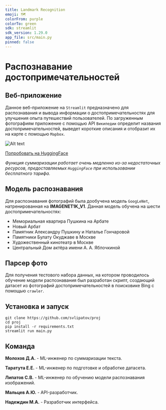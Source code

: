 ```yaml
---
title: Landmark Recognition
emoji: 🗺️
colorFrom: purple
colorTo: green
sdk: streamlit
sdk_version: 1.29.0
app_file: src/main.py
pinned: false
---
```


# Распознавание достопримечательностей

## Веб-приложение
Данное веб-приложение на `Streamlit` предназначено для распознавания и вывода информации о достопримечательностях для улучшения опыта путешествий пользователей. По загруженным фотографиям приложение с помощью API `Википедии` определит названия достопримечательностей, выведет короткие описания и отобразит их на карте с помощью `Mapbox`.

![Alt text](images/demonstration.gif)

[Попробовать на HuggingFace](https://huggingface.co/spaces/molokhovdmitry/landmark_recognition)

*Функция суммаризации работает очень медленно из-за недостаточных ресурсов, предоставляемых `HuggingFace` при использовании бесплатного тарифа.*

## Модель распознавания
Для распознавания фотографий была дообучена модель `GoogLeNet`, натренированная на **IMAGENET1K_V1**.
Данная модель обучена на шести достопримечательностях:
- Мемориальная квартира Пушкина на Арбате
- Новый Арбат
- Памятник Александру Пушкину и Наталье Гончаровой
- Памятники Булату Окуджаве в Москве
- Художественный кинотеатр в Москве
- Центральный Дом актёра имени А. А. Яблочкиной

## Парсер фото
Для получения тестового набора данных, на котором проводилось обучение модели распознавания был разработан скрипт, создающий датасет из фотографий достопримечательностей в поисковике Bing с помощью `crawler`.

## Установка и запуск

```
git clone https://github.com/svlipatov/proj
cd proj
pip install -r requirements.txt
streamlit run main.py
```

## Команда

**Молохов Д.А.** - ML-инженер по суммаризации текста.

**Таратута Е.Е.** - ML-инженер по подготовке и обработке датасета.

**Липатов С.В.** - ML-инженер по обучению модели распознавания изображений.

**Мальцев А.Ю.** - API-разработчик.

**Надеждин М.А.** - Разработчик интерфейса.
